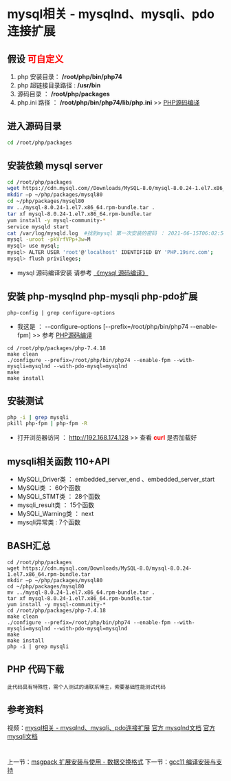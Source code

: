 # mysql相关 - mysqlnd、mysqli、pdo连接扩展

## 假设 <font color="#FF0000">可自定义</font>
1. php 安装目录： **/root/php/bin/php74**
2. php 超链接目录路径 : **/usr/bin**
3. 源码目录 ： **/root/php/packages**
4. php.ini 路径 ： **/root/php/bin/php74/lib/php.ini** >> [PHP源码编译](http://www.19src.com/5.html)

## 进入源码目录
```BASH
cd /root/php/packages
```

## 安装依赖 mysql server
```BASH
cd /root/php/packages
wget https://cdn.mysql.com//Downloads/MySQL-8.0/mysql-8.0.24-1.el7.x86_64.rpm-bundle.tar
mkdir –p ~/php/packages/mysql80
cd ~/php/packages/mysql80
mv ../mysql-8.0.24-1.el7.x86_64.rpm-bundle.tar .
tar xf mysql-8.0.24-1.el7.x86_64.rpm-bundle.tar
yum install -y mysql-community-*
service mysqld start
cat /var/log/mysqld.log  #找到mysql 第一次安装的密码 ： 2021-06-15T06:02:54.848321Z 6 [Note] [MY-010454] [Server] A temporary password is generated for root@localhost: kVrfVPp+3w=M
mysql -uroot -pkVrfVPp+3w=M
mysql> use mysql;
mysql> ALTER USER 'root'@'localhost' IDENTIFIED BY 'PHP.19src.com';
mysql> flush privileges;
```
- mysql 源码编译安装 请参考 [《mysql 源码编译》](http://www.19src.com/122.html "mysql 源码编译")

## 安装 php-mysqlnd php-mysqli php-pdo扩展
```查找原来PHP的编译参数
php-config | grep configure-options
```
- 我这是 ： --configure-options [--prefix=/root/php/bin/php74 --enable-fpm] >> 参考 [PHP源码编译](http://www.19src.com/5.html)

```重新编译PHP
cd /root/php/packages/php-7.4.18
make clean
./configure --prefix=/root/php/bin/php74 --enable-fpm --with-mysqli=mysqlnd --with-pdo-mysql=mysqlnd 
make 
make install
```

## 安装测试
```bash
php -i | grep mysqli
pkill php-fpm | php-fpm -R
```
- 打开浏览器访问 ： http://192.168.174.128 >> 查看 <font color=#FF0000> **curl** </font> 是否加载好

## mysqli相关函数 110+API
- MySQLi_Driver类 ： embedded_server_end 、embedded_server_start 
- MySQLi类 ： 60个函数
- MySQLi_STMT类 ： 28个函数
- mysqli_result类 ： 15个函数
- MySQLi_Warning类 ： next
- mysqli异常类 : 7个函数

## BASH汇总
```
cd /root/php/packages
wget https://cdn.mysql.com/Downloads/MySQL-8.0/mysql-8.0.24-1.el7.x86_64.rpm-bundle.tar
mkdir –p ~/php/packages/mysql80
cd ~/php/packages/mysql80
mv ../mysql-8.0.24-1.el7.x86_64.rpm-bundle.tar .
tar xf mysql-8.0.24-1.el7.x86_64.rpm-bundle.tar
yum install -y mysql-community-*
cd /root/php/packages/php-7.4.18
make clean
./configure --prefix=/root/php/bin/php74 --enable-fpm --with-mysqli=mysqlnd --with-pdo-mysql=mysqlnd 
make 
make install
php -i | grep mysqli
```

## PHP 代码下载
```
此代码具有特殊性，需个人测试的请联系博主，索要基础性能测试代码
```

## 参考资料
视频：[mysql相关 - mysqlnd、mysqli、pdo连接扩展](https://study.163.com/course/introduction.htm?courseId=1211778804&share=2&shareId=480000002265446#/courseDetail?tab=1 "mysql相关 - mysqlnd、mysqli、pdo连接扩展")
[官方 mysqlnd文档](https://www.php.net/manual/zh/book.mysqlnd.php)
[官方 mysqli文档](https://www.php.net/manual/zh/book.mysqli.php)


#
上一节：[msgpack 扩展安装与使用 - 数据交换格式](http://www.19src.com/19.html)
下一节：[gcc11 编译安装与支持](http://www.19src.com/21.html)



